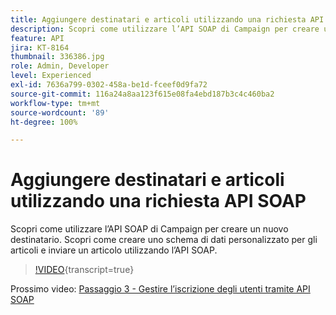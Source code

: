 ```yaml
---
title: Aggiungere destinatari e articoli utilizzando una richiesta API SOAP
description: Scopri come utilizzare l’API SOAP di Campaign per creare un nuovo destinatario. Scopri come creare uno schema di dati personalizzato per gli articoli e inviare un articolo utilizzando l’API SOAP.
feature: API
jira: KT-8164
thumbnail: 336386.jpg
role: Admin, Developer
level: Experienced
exl-id: 7636a799-0302-458a-be1d-fceef0d9fa72
source-git-commit: 116a24a8aa123f615e08fa4ebd187b3c4c460ba2
workflow-type: tm+mt
source-wordcount: '89'
ht-degree: 100%

---
```


# Aggiungere destinatari e articoli utilizzando una richiesta API SOAP

Scopri come utilizzare l’API SOAP di Campaign per creare un nuovo destinatario. Scopri come creare uno schema di dati personalizzato per gli articoli e inviare un articolo utilizzando l’API SOAP.

>[!VIDEO](https://video.tv.adobe.com/v/3453540?quality=12&learn=on&captions=ita){transcript=true}

Prossimo video: [Passaggio 3 - Gestire l’iscrizione degli utenti tramite API SOAP](/help/tutorial-use-soap-apis/subscribe-users-via-soap-api.md)